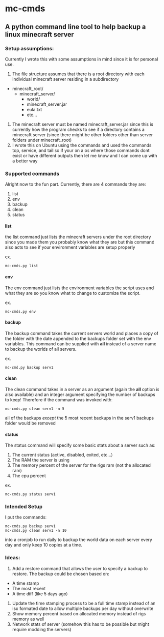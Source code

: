 # mc-cmds
## A python command line tool to help backup a linux minecraft server

### Setup assumptions:
Currently I wrote this with some assumptions in mind since it is for personal
use.

1. The file structure assumes that there is a root directory with each individual minecraft server residing in a subdirectory
  * minecraft_root/
    * minecraft_server/
      * world/
      * minecraft_server.jar
      * eula.txt
      * etc...
1. The minecraft server must be named minecraft_server.jar since this is currently how the program checks to see if a directory contains a minecraft server (since there might be other folders other than server folders under minecraft_root)
1. I wrote this on Ubuntu using the commands and used the commands top, service, and tail so if your on a os where those commands dont exist or have different outputs then let me know and I can come up with a better way

### Supported commands
Alright now to the fun part. Currently, there are 4 commands they are:
1. list
2. env
3. backup
4. clean
5. status

#### list
the list command just lists the minecraft servers under the root directory since you made them you probably know what they are but this command also acts to see if your environment variables are setup properly

ex.

    mc-cmds.py list

#### env
The env command just lists the environment variables the script uses and what they are so you know what to change to customize the script.

ex.

    mc-cmds.py env

#### backup
The backup command takes the current servers world and places a copy of the folder with the date appended to the backups folder set with the env variables.
This command can be supplied with **all** instead of a server name to backup the worlds of all servers.

ex.

    mc-cmd.py backup serv1
#### clean
The clean command takes in a server as an argument (again the **all** option is also available) and an integer argument specifying the number of backups to keep! Therefore if the command was invoked with:

    mc-cmds.py clean serv1 -n 5

all of the backups *except* the 5 most recent backups in the serv1 backups folder would be removed

#### status
The status command will specify some basic stats about a server such as:
1. The current status (active, disabled, exited, etc...)
1. The RAM the server is using
1. The memory percent of the server for the rigs ram (not the allocated ram)
1. The cpu percent

ex.

    mc-cmds.py status serv1


### Intended Setup
I put the commands:

    mc-cmds.py backup serv1
    mc-cmds.py clean serv1 -n 10

into a cronjob to run daily to backup the world data on each server every day and only keep 10 copies at a time.

### Ideas:
1. Add a restore command that allows the user to specify a backup to restore. The backup could be chosen based on:
  * A time stamp
  * The most recent
  * A time diff (like 5 days ago)
1. Update the time stamping process to be a full time stamp instead of an iso formated date to allow multiple backups per day without overwrite
1. Show memory percent based on allocated memory instead of rigs memory as well
1. Network stats of server (somehow this has to be possible but might require modding the servers)

